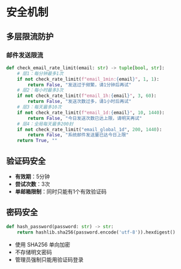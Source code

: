 # 安全机制

## 多层限流防护

### 邮件发送限流

```python
def check_email_rate_limit(email: str) -> tuple[bool, str]:
    # 层1：每分钟最多1次
    if not check_rate_limit(f"email_1min:{email}", 1, 1):
        return False, "发送过于频繁，请1分钟后再试"
    # 层2：每小时最多3次
    if not check_rate_limit(f"email_1h:{email}", 3, 60):
        return False, "发送次数过多，请1小时后再试"
    # 层3：每天最多10次
    if not check_rate_limit(f"email_1d:{email}", 10, 1440):
        return False, "今日发送次数已达上限，请明天再试"
    # 层4：全局每天最多200封
    if not check_rate_limit("email_global_1d", 200, 1440):
        return False, "系统邮件发送量已达今日上限"
    return True, ""
```

## 验证码安全

- **有效期**：5分钟
- **尝试次数**：3次
- **单邮箱限制**：同时只能有1个有效验证码

## 密码安全

```python
def hash_password(password: str) -> str:
    return hashlib.sha256(password.encode('utf-8')).hexdigest()
```

- 使用 SHA256 单向加密
- 不存储明文密码
- 管理员强制只能用验证码登录
